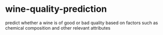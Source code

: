 # wine-quality-prediction
predict whether a wine is of good or bad quality based on factors such as chemical composition and other relevant attributes
